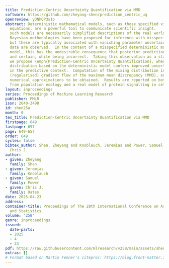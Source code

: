 ```yaml
---
title: Prediction-Centric Uncertainty Quantification via MMD
software: https://github.com/zheyang-shen/prediction_centric_uq
openreview: yQNhQP3s1o
abstract: Deterministic mathematical models, such as those specified via differential
  equations, are a powerful tool to communicate scientific insight.      However,
  such models are necessarily simplified descriptions of the real world.  Generalised
  Bayesian methodologies have been proposed for inference with misspecified models,
  but these are typically associated with vanishing parameter uncertainty as more
  data are observed.  In the context of a misspecified deterministic mathematical
  model, this has the undesirable consequence that posterior predictions become deterministic
  and certain, while being incorrect.  Taking this observation as a starting point,
  we propose \emph{Prediction-Centric Uncertainty Quantification}, where a mixture
  distribution based on the deterministic model confers improved uncertainty quantification
  in the predictive context.  Computation of the mixing distribution is cast as a
  (regularised) gradient flow of the maximum mean discrepancy (MMD), enabling consistent
  numerical approximations to be obtained.  Results are reported on both a toy model
  from population ecology and a real model of protein signalling in cell biology.
layout: inproceedings
series: Proceedings of Machine Learning Research
publisher: PMLR
issn: 2640-3498
id: shen25a
month: 0
tex_title: Prediction-Centric Uncertainty Quantification via MMD
firstpage: 649
lastpage: 657
page: 649-657
order: 649
cycles: false
bibtex_author: Shen, Zheyang and Knoblauch, Jeremias and Power, Samuel and Oates,
  Chris J.
author:
- given: Zheyang
  family: Shen
- given: Jeremias
  family: Knoblauch
- given: Samuel
  family: Power
- given: Chris J.
  family: Oates
date: 2025-04-23
address:
container-title: Proceedings of The 28th International Conference on Artificial Intelligence
  and Statistics
volume: '258'
genre: inproceedings
issued:
  date-parts:
  - 2025
  - 4
  - 23
pdf: https://raw.githubusercontent.com/mlresearch/v258/main/assets/shen25a/shen25a.pdf
extras: []
# Format based on Martin Fenner's citeproc: https://blog.front-matter.io/posts/citeproc-yaml-for-bibliographies/
---
```


